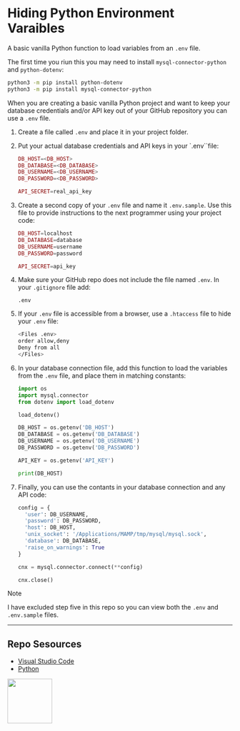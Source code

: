# Hiding Python Environment Varaibles

A basic vanilla Python function to load variables from an `.env` file.

The first time you riun this you may need to install `mysql-connector-python` and `python-dotenv`:

```sh
python3 -m pip install python-dotenv
python3 -m pip install mysql-connector-python
```

When you are creating a basic vanilla Python project and want to keep your database credentials and/or API key out of your GitHub repository you can use a `.env` file. 

1. Create a file called `.env` and place it in your project folder.

2. Put your actual database credentials and API keys in your `.env``file:
    
    ```php
    DB_HOST=<DB_HOST>
    DB_DATABASE=<DB_DATABASE>
    DB_USERNAME=<DB_USERNAME>
    DB_PASSWORD=<DB_PASSWORD>
    
    API_SECRET=real_api_key
    ```

3. Create a second copy of your `.env` file and name it `.env.sample`. Use this file to provide instructions to the next programmer using your project code:
    
    ```php
    DB_HOST=localhost
    DB_DATABASE=database
    DB_USERNAME=username
    DB_PASSWORD=password
    
    API_SECRET=api_key
    ```

4. Make sure your GitHub repo does not include the file named `.env`. In your `.gitignore` file add:
    
    ```
    .env
    ```

5. If your `.env` file is accessible from a browser, use a `.htaccess` file to hide your `.env` file:
    
    ```sh
    <Files .env>
    order allow,deny
    Deny from all
    </Files>
    ```

6. In your database connection file, add this function to load the variables from the `.env` file, and place them in matching constants:
    
    ```python
    import os
    import mysql.connector
    from dotenv import load_dotenv

    load_dotenv()

    DB_HOST = os.getenv('DB_HOST')
    DB_DATABASE = os.getenv('DB_DATABASE')
    DB_USERNAME = os.getenv('DB_USERNAME')
    DB_PASSWORD = os.getenv('DB_PASSWORD')

    API_KEY = os.getenv('API_KEY')

    print(DB_HOST)
    ```

7. Finally, you can use the contants in your database connection and any API code:
    
    ```python
    config = {
      'user': DB_USERNAME,
      'password': DB_PASSWORD,
      'host': DB_HOST,
      'unix_socket': '/Applications/MAMP/tmp/mysql/mysql.sock',
      'database': DB_DATABASE,
      'raise_on_warnings': True
    }

    cnx = mysql.connector.connect(**config)

    cnx.close()
    ```

> [!Note]  
> I have excluded step five in this repo so you can view both the `.env` and `.env.sample` files. 

***

## Repo Sesources

* [Visual Studio Code](https://code.visualstudio.com/) 
* [Python](https://www.python.org/)

<a href="https://codeadam.ca">
<img src="https://codeadam.ca/images/code-block.png" width="100">
</a>


